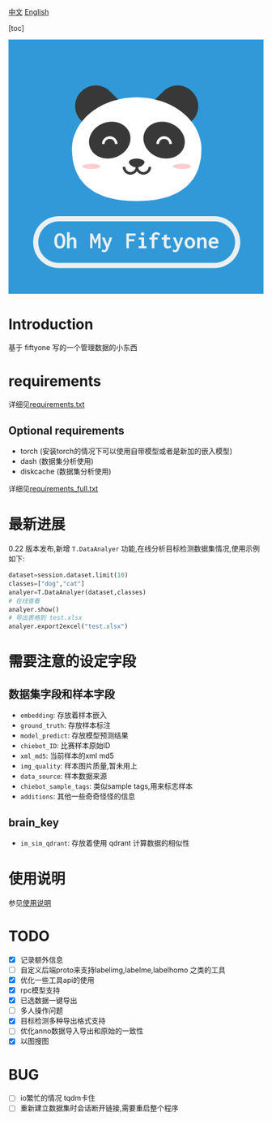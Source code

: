 [中文](./readme.md)   [English](./readme_EN.md)

[toc]

![logo](./doc/logo.png)
# Introduction

基于 fiftyone 写的一个管理数据的小东西

# requirements
详细见[requirements.txt](./requirements.txt)
## Optional requirements
- torch (安装torch的情况下可以使用自带模型或者是新加的嵌入模型)
- dash (数据集分析使用)
- diskcache (数据集分析使用)

详细见[requirements_full.txt](./requirements_full.txt)

# 最新进展
0.22 版本发布,新增 `T.DataAnalyer` 功能,在线分析目标检测数据集情况,使用示例如下:

```python
dataset=session.dataset.limit(10)
classes=["dog","cat"]
analyer=T.DataAnalyer(dataset,classes)
# 在线查看
analyer.show()
# 导出表格到 test.xlsx
analyer.export2excel("test.xlsx")
```

# 需要注意的设定字段

## 数据集字段和样本字段

- `embedding`: 存放着样本嵌入
- `ground_truth`: 存放样本标注
- `model_predict`: 存放模型预测结果
- `chiebot_ID`: 比赛样本原始ID
- `xml_md5`: 当前样本的xml md5
- `img_quality`: 样本图片质量,暂未用上
- `data_source`: 样本数据来源
- `chiebot_sample_tags`: 类似sample tags,用来标志样本
- `additions`: 其他一些奇奇怪怪的信息

## brain_key

- `im_sim_qdrant`: 存放着使用 qdrant 计算数据的相似性

# 使用说明

参见[使用说明](./doc/user_guide.md)


# TODO

- [X] 记录额外信息
- [ ] 自定义后端proto来支持labelimg,labelme,labelhomo 之类的工具
- [X] 优化一些工具api的使用
- [X] rpc模型支持
- [X] 已选数据一键导出
- [ ] 多人操作问题
- [X] 目标检测多种导出格式支持
- [ ] 优化anno数据导入导出和原始的一致性
- [X] 以图搜图

# BUG

- [ ] io繁忙的情况  tqdm卡住
- [ ] 重新建立数据集时会话断开链接,需要重启整个程序
